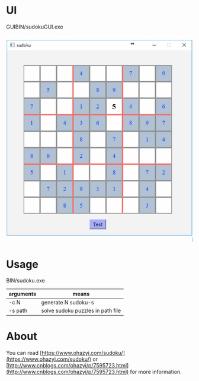 
# UI

GUIBIN/sudokuGUI.exe

![](1.jpg)

# Usage

BIN/sudoku.exe


| arguments | means |
|-----------|-------|
|-c N       | generate N sudoku-s|
|-s path    | solve sudoku puzzles in path file |




# About

You can read [https://www.ohazyi.com/sudoku/](https://www.ohazyi.com/sudoku/) or [http://www.cnblogs.com/ohazyi/p/7595723.html](http://www.cnblogs.com/ohazyi/p/7595723.html) for more information.











